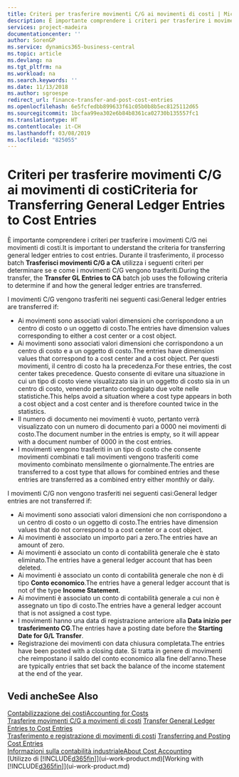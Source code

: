 ```yaml
---
title: Criteri per trasferire movimenti C/G ai movimenti di costi | Microsoft Docs
description: È importante comprendere i criteri per trasferire i movimenti C/G nei movimenti di costi. Durante il trasferimento, il processo batch **Trasferisci movimenti C/G a CA** utilizza i seguenti criteri per determinare se e come i movimenti C/G vengono trasferiti.
services: project-madeira
documentationcenter: ''
author: SorenGP
ms.service: dynamics365-business-central
ms.topic: article
ms.devlang: na
ms.tgt_pltfrm: na
ms.workload: na
ms.search.keywords: ''
ms.date: 11/13/2018
ms.author: sgroespe
redirect_url: finance-transfer-and-post-cost-entries
ms.openlocfilehash: 6e5fcfedbb899633f61c05b0b8b5ec8125112d65
ms.sourcegitcommit: 1bcfaa99ea302e6b84b8361ca02730b135557fc1
ms.translationtype: HT
ms.contentlocale: it-CH
ms.lasthandoff: 03/08/2019
ms.locfileid: "825055"
---
```

# <a name="criteria-for-transferring-general-ledger-entries-to-cost-entries"></a><span data-ttu-id="18f17-104">Criteri per trasferire movimenti C/G ai movimenti di costi</span><span class="sxs-lookup"><span data-stu-id="18f17-104">Criteria for Transferring General Ledger Entries to Cost Entries</span></span>
<span data-ttu-id="18f17-105">È importante comprendere i criteri per trasferire i movimenti C/G nei movimenti di costi.</span><span class="sxs-lookup"><span data-stu-id="18f17-105">It is important to understand the criteria for transferring general ledger entries to cost entries.</span></span> <span data-ttu-id="18f17-106">Durante il trasferimento, il processo batch **Trasferisci movimenti C/G a CA** utilizza i seguenti criteri per determinare se e come i movimenti C/G vengono trasferiti.</span><span class="sxs-lookup"><span data-stu-id="18f17-106">During the transfer, the **Transfer GL Entries to CA** batch job uses the following criteria to determine if and how the general ledger entries are transferred.</span></span>  

<span data-ttu-id="18f17-107">I movimenti C/G vengono trasferiti nei seguenti casi:</span><span class="sxs-lookup"><span data-stu-id="18f17-107">General ledger entries are transferred if:</span></span>  

-   <span data-ttu-id="18f17-108">Ai movimenti sono associati valori dimensioni che corrispondono a un centro di costo o un oggetto di costo.</span><span class="sxs-lookup"><span data-stu-id="18f17-108">The entries have dimension values corresponding to either a cost center or a cost object.</span></span>  
-   <span data-ttu-id="18f17-109">Ai movimenti sono associati valori dimensioni che corrispondono a un centro di costo e a un oggetto di costo.</span><span class="sxs-lookup"><span data-stu-id="18f17-109">The entries have dimension values that correspond to a cost center and a cost object.</span></span> <span data-ttu-id="18f17-110">Per questi movimenti, il centro di costo ha la precedenza.</span><span class="sxs-lookup"><span data-stu-id="18f17-110">For these entries, the cost center takes precedence.</span></span> <span data-ttu-id="18f17-111">Questo consente di evitare una situazione in cui un tipo di costo viene visualizzato sia in un oggetto di costo sia in un centro di costo, venendo pertanto conteggiato due volte nelle statistiche.</span><span class="sxs-lookup"><span data-stu-id="18f17-111">This helps avoid a situation where a cost type appears in both a cost object and a cost center and is therefore counted twice in the statistics.</span></span>  
-   <span data-ttu-id="18f17-112">Il numero di documento nei movimenti è vuoto, pertanto verrà visualizzato con un numero di documento pari a 0000 nei movimenti di costo.</span><span class="sxs-lookup"><span data-stu-id="18f17-112">The document number in the entries is empty, so it will appear with a document number of 0000 in the cost entries.</span></span>  
-   <span data-ttu-id="18f17-113">I movimenti vengono trasferiti in un tipo di costo che consente movimenti combinati e tali movimenti vengono trasferiti come movimento combinato mensilmente o giornalmente.</span><span class="sxs-lookup"><span data-stu-id="18f17-113">The entries are transferred to a cost type that allows for combined entries and these entries are transferred as a combined entry either monthly or daily.</span></span>  

<span data-ttu-id="18f17-114">I movimenti C/G non vengono trasferiti nei seguenti casi:</span><span class="sxs-lookup"><span data-stu-id="18f17-114">General ledger entries are not transferred if:</span></span>  

-   <span data-ttu-id="18f17-115">Ai movimenti sono associati valori dimensioni che non corrispondono a un centro di costo o un oggetto di costo.</span><span class="sxs-lookup"><span data-stu-id="18f17-115">The entries have dimension values that do not correspond to a cost center or a cost object.</span></span>  
-   <span data-ttu-id="18f17-116">Ai movimenti è associato un importo pari a zero.</span><span class="sxs-lookup"><span data-stu-id="18f17-116">The entries have an amount of zero.</span></span>  
-   <span data-ttu-id="18f17-117">Ai movimenti è associato un conto di contabilità generale che è stato eliminato.</span><span class="sxs-lookup"><span data-stu-id="18f17-117">The entries have a general ledger account that has been deleted.</span></span>  
-   <span data-ttu-id="18f17-118">Ai movimenti è associato un conto di contabilità generale che non è di tipo **Conto economico**.</span><span class="sxs-lookup"><span data-stu-id="18f17-118">The entries have a general ledger account that is not of the type **Income Statement**.</span></span>  
-   <span data-ttu-id="18f17-119">Ai movimenti è associato un conto di contabilità generale a cui non è assegnato un tipo di costo.</span><span class="sxs-lookup"><span data-stu-id="18f17-119">The entries have a general ledger account that is not assigned a cost type.</span></span>  
-   <span data-ttu-id="18f17-120">I movimenti hanno una data di registrazione anteriore alla **Data inizio per trasferimento CG**.</span><span class="sxs-lookup"><span data-stu-id="18f17-120">The entries have a posting date before the **Starting Date for G/L Transfer**.</span></span>  
-   <span data-ttu-id="18f17-121">Registrazione dei movimenti con data chiusura completata.</span><span class="sxs-lookup"><span data-stu-id="18f17-121">The entries have been posted with a closing date.</span></span> <span data-ttu-id="18f17-122">Si tratta in genere di movimenti che reimpostano il saldo del conto economico alla fine dell'anno.</span><span class="sxs-lookup"><span data-stu-id="18f17-122">These are typically entries that set back the balance of the income statement at the end of the year.</span></span>  

## <a name="see-also"></a><span data-ttu-id="18f17-123">Vedi anche</span><span class="sxs-lookup"><span data-stu-id="18f17-123">See Also</span></span>  
[<span data-ttu-id="18f17-124">Contabilizzazione dei costi</span><span class="sxs-lookup"><span data-stu-id="18f17-124">Accounting for Costs</span></span>](finance-manage-cost-accounting.md)  
 <span data-ttu-id="18f17-125">[Trasferire movimenti C/G a movimenti di costi](finance-how-to-transfer-general-ledger-entries-to-cost-entries.md) </span><span class="sxs-lookup"><span data-stu-id="18f17-125">[Transfer General Ledger Entries to Cost Entries](finance-how-to-transfer-general-ledger-entries-to-cost-entries.md) </span></span>  
 <span data-ttu-id="18f17-126">[Trasferimento e registrazione di movimenti di costi](finance-transfer-and-post-cost-entries.md) </span><span class="sxs-lookup"><span data-stu-id="18f17-126">[Transferring and Posting Cost Entries](finance-transfer-and-post-cost-entries.md) </span></span>  
 [<span data-ttu-id="18f17-127">Informazioni sulla contabilità industriale</span><span class="sxs-lookup"><span data-stu-id="18f17-127">About Cost Accounting</span></span>](finance-about-cost-accounting.md)  
 <span data-ttu-id="18f17-128">[Utilizzo di [!INCLUDE[d365fin](includes/d365fin_md.md)]](ui-work-product.md)</span><span class="sxs-lookup"><span data-stu-id="18f17-128">[Working with [!INCLUDE[d365fin](includes/d365fin_md.md)]](ui-work-product.md)</span></span>
